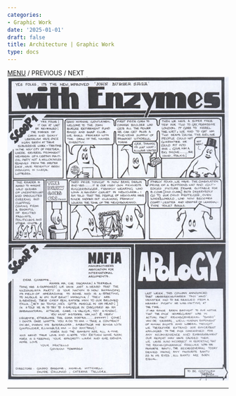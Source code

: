 ```yaml
---
categories:
- Graphic Work
date: '2025-01-01'
draft: false
title: Architecture | Graphic Work
type: docs
---
```


[MENU](/graphic-work/graphic-work-john-burger/) / PREVIOUS / NEXT ![09](/images/burger-saga/09.jpg)   
  
---